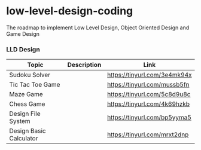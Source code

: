 # low-level-design-coding
The roadmap to implement Low Level Design, Object Oriented Design and Game Design


### LLD Design
| Topic                    | Description                                             | Link                               |
|--------------------------|---------------------------------------------------------|------------------------------------|
| Sudoku Solver            |                                                         | https://tinyurl.com/3e4mk94x       |
| Tic Tac Toe Game         |                                                         | https://tinyurl.com/mussb5fn       |
| Maze Game                |                                                         | https://tinyurl.com/5c8d9u8c       |
| Chess Game               |                                                         | https://tinyurl.com/4k69hzkb       |
| Design File System       |                                                         | https://tinyurl.com/bp5yyma5       | 
| Design Basic Calculator  |                                                         | https://tinyurl.com/mrxt2dnp       | 



